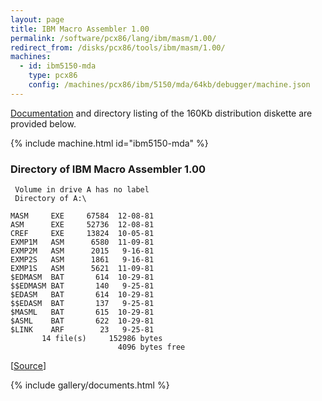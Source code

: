 ```yaml
---
layout: page
title: IBM Macro Assembler 1.00
permalink: /software/pcx86/lang/ibm/masm/1.00/
redirect_from: /disks/pcx86/tools/ibm/masm/1.00/
machines:
  - id: ibm5150-mda
    type: pcx86
    config: /machines/pcx86/ibm/5150/mda/64kb/debugger/machine.json
---
```


[Documentation](#documents) and directory listing of the 160Kb distribution diskette are provided below.

{% include machine.html id="ibm5150-mda" %}

### Directory of IBM Macro Assembler 1.00

     Volume in drive A has no label
     Directory of A:\

    MASM     EXE     67584  12-08-81
    ASM      EXE     52736  12-08-81
    CREF     EXE     13824  10-05-81
    EXMP1M   ASM      6580  11-09-81
    EXMP2M   ASM      2015   9-16-81
    EXMP2S   ASM      1861   9-16-81
    EXMP1S   ASM      5621  11-09-81
    $EDMASM  BAT       614  10-29-81
    $$EDMASM BAT       140   9-25-81
    $EDASM   BAT       614  10-29-81
    $$EDASM  BAT       137   9-25-81
    $MASML   BAT       615  10-29-81
    $ASML    BAT       622  10-29-81
    $LINK    ARF        23   9-25-81
           14 file(s)     152986 bytes
                            4096 bytes free

[[Source](https://winworldpc.com/product/ibm-macro-assembler/100)]

<!-- Documentation -->

{% include gallery/documents.html %}
